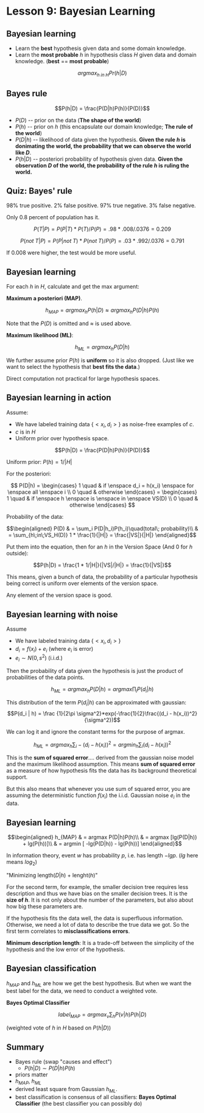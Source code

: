 Lesson 9: Bayesian Learning
===========================

Bayesian learning
-----------------

* Learn the **best** hypothesis given data and some domain knowledge.
* Learn the **most probable** $h$ in hypothesis class $H$ given data and domain knowledge. (**best** == **most probable**)

$$argmax_{h\; in\; H} Pr(h | D)$$

Bayes rule
----------

$$P(h|D) = \frac{P(D|h)P(h)}{P(D)}$$

* $P(D)$ -- prior on the data (**The shape of the world**)
* $P(h)$ -- prior on $h$ (this encapsulate our domain knowledge; **The rule of the world**)
* $P(D|h)$ -- likelihood of data given the hypothesis. **Given the rule $h$ is donimating the world, the probability that we can observe the world like $D$**.
* $P(h|D)$ -- posteriori probability of hypothesis given data. **Given the observation $D$ of the world, the probability of the rule $h$ is ruling the world.**

Quiz: Bayes' rule
-----------------

98% true positive. 2% false positive.
97% true negative. 3% false negative.

Only 0.8 percent of population has it.

$$P(T|P) = P(P|T)*P(T)/P(P) = .98*.008/.0376 = 0.209$$

$$P(not\;T|P) = P(P | not\;T)*P(not\;T)/P(P) = .03*.992/.0376 = 0.791$$

If 0.008 were higher, the test would be more useful.


Bayesian learning
-----------------

For each $h$ in $H$, calculate and get the max argument:

**Maximum a posteriori (MAP)**.

$$h_{MAP} = argmax_h P(h|D) \approx argmax_h P(D|h)P(h)$$

Note that the $P(D)$ is omitted and $\approx$ is used above.

**Maximum likelihood (ML)**:

$$h_{ML} = argmax_h P(D|h)$$

We further assume prior $P(h)$ is **uniform** so it is also dropped. (Just like we want to select the hypothesis that **best fits the data**.)

Direct computation not practical for large hypothesis spaces.

Bayesian learning in action
---------------------------
Assume:
* We have labeled training data $\{<x_i, d_i>\}$ as noise-free examples of $c$.
* $c$ is in $H$
* Uniform prior over hypothesis space.

$$P(h|D) = \frac{P(D|h)P(h)}{P(D)}$$

Uniform prior: $P(h) = 1/|H|$

For the posteriori:

$$
P(D|h) =
\begin{cases}
1 \quad & if \enspace d_i = h(x_i) \enspace for \enspace all \enspace i \\
0 \quad & otherwise
\end{cases} =
\begin{cases}
1 \quad & if \enspace h \enspace is \enspace in \enspace VS(D) \\
0 \quad & otherwise
\end{cases}
$$

Probability of the data:

$$\begin{aligned}
P(D) & = \sum_i P(D|h_i)P(h_i)\quad(total\; probability)\\
     & = \sum_{h\;in\;VS_H(D)} 1 * \frac{1}{|H|} = \frac{|VS|}{|H|}
\end{aligned}$$

Put them into the equation, then for an $h$ in the Version Space (And 0 for $h$ outside):

$$P(h|D) = \frac{1 * 1/|H|}{|VS|/|H|} = \frac{1}{|VS|}$$

This means, given a bunch of data, the probability of a particular hypothesis being correct is uniform over elements of the version space.

Any element of the version space is good.

Bayesian learning with noise
----------------------------

Assume
* We have labeled training data $\{<x_i, d_i>\}$
* $d_i = f(x_i) + e_i$ (where $e_i$ is error)
* $e_i \sim N(0, s^2)$ (i.i.d.)

Then the probability of data given the hypothesis is just the product of probabilities of the data points.

$$h_{ML} = argmax_h P(D|h) = argmax \prod_i P(d_i | h)$$

This distribution of the term $P(d_i | h)$ can be approximated with gaussian:
$$P(d_i | h) = \frac {1}{2\pi \sigma^2}*exp(-\frac{1}{2}\frac{(d_i - h(x_i))^2}{\sigma^2})$$

We can log it and ignore the constant terms for the purpose of argmax.

$$h_{ML} = argmax_h \sum_i -(d_i - h(x_i))^2 = argmin_h \sum_i (d_i - h(x_i))^2$$

This is the **sum of squared error**.... derived from the gaussian noise model and the maximum likelihood assumption. This means **sum of squared error** as a measure of how hypothesis fits the data has its background theoretical support.

But this also means that whenever you use sum of squared error, you are assuming the deterministic function $f(x_i)$ the i.i.d. Gaussian noise $e_i$ in the data.

Bayesian learning
-----------------

$$\begin{aligned}
h_{MAP} & = argmax P(D|h)P(h)\\
& = argmax [lg(P(D|h)) + lg(P(h))]\\
& = argmin [ -lg(P(D|h)) - lg(P(h))]
\end{aligned}$$

In information theory, event $w$ has probability $p$, i.e. has length $-lg p$. ($lg$ here means $log_2$)

"Minimizing length($D$|$h$) + lenght($h$)"

For the second term, for example, the smaller decision tree requires less description and thus we have bias on the smaller decision trees. It is the **size of $h$**. It is not only about the number of the parameters, but also about how big these parameters are.

If the hypothesis fits the data well, the data is superfluous information. Otherwise, we need a lot of data to describe the true data we got. So the first term correlates to **misclassifications errors**.

**Minimum description length**: It is a trade-off between the simplicity of the hypothesis and the low error of the hypothesis.

Bayesian classification
-----------------------

$h_{MAP}$ and $h_{ML}$ are how we get the best hypothesis. But when we want the best label for the data, we need to conduct a weighted vote.

**Bayes Optimal Classifier**

$$label_{MAP} = argmax_v \sum_h P(v|h)P(h|D)$$

(weighted vote of $h$ in $H$ based on $P(h|D)$)

Summary
-------

* Bayes rule (swap "causes and effect")
  + $P(h|D) \sim P(D|h)P(h)$
* priors matter
* $h_{MAP}$, $h_{ML}$
* derived least square from Gaussian $h_{ML}$.
* best classification is consensus of all classifiers: **Bayes Optimal Classifier** (the best classifier you can possibly do)
